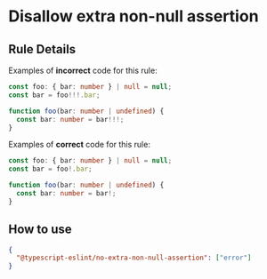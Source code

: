 # Disallow extra non-null assertion

## Rule Details

Examples of **incorrect** code for this rule:

```ts
const foo: { bar: number } | null = null;
const bar = foo!!!.bar;
```

```ts
function foo(bar: number | undefined) {
  const bar: number = bar!!!;
}
```

Examples of **correct** code for this rule:

```ts
const foo: { bar: number } | null = null;
const bar = foo!.bar;
```

```ts
function foo(bar: number | undefined) {
  const bar: number = bar!;
}
```

## How to use

```json
{
  "@typescript-eslint/no-extra-non-null-assertion": ["error"]
}
```
